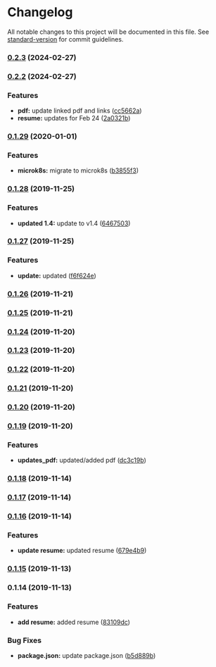# Changelog

All notable changes to this project will be documented in this file. See [standard-version](https://github.com/conventional-changelog/standard-version) for commit guidelines.

### [0.2.3](https://github.com/datametal/daryl-resume/compare/v0.2.2...v0.2.3) (2024-02-27)

### [0.2.2](https://github.com/datametal/daryl-resume/compare/v0.1.29...v0.2.2) (2024-02-27)


### Features

* **pdf:** update linked pdf and links ([cc5662a](https://github.com/datametal/daryl-resume/commit/cc5662a8b45c8338a770ba8effca0ee3441046de))
* **resume:** updates for Feb 24 ([2a0321b](https://github.com/datametal/daryl-resume/commit/2a0321b937557c57bceb79964999d884269315cc))

### [0.1.29](https://github.com/darylwalsh/darylresume/compare/v0.1.28...v0.1.29) (2020-01-01)


### Features

* **microk8s:** migrate to microk8s ([b3855f3](https://github.com/darylwalsh/darylresume/commit/b3855f30bb8922af50ad8dc49a75884f33bf865c))

### [0.1.28](https://github.com/darylwalsh/darylresume/compare/v0.1.27...v0.1.28) (2019-11-25)


### Features

* **updated 1.4:** update to v1.4 ([6467503](https://github.com/darylwalsh/darylresume/commit/64675036ca68ecbc2f54c3c30eb6e00ca242dede))

### [0.1.27](https://github.com/darylwalsh/darylresume/compare/v0.1.26...v0.1.27) (2019-11-25)


### Features

* **update:** updated ([f6f624e](https://github.com/darylwalsh/darylresume/commit/f6f624e5e04f10649a30ca00de2a076ddbd8e796))

### [0.1.26](https://github.com/darylwalsh/darylresume/compare/v0.1.25...v0.1.26) (2019-11-21)

### [0.1.25](https://github.com/darylwalsh/darylresume/compare/v0.1.24...v0.1.25) (2019-11-21)

### [0.1.24](https://github.com/darylwalsh/darylresume/compare/v0.1.23...v0.1.24) (2019-11-20)

### [0.1.23](https://github.com/darylwalsh/darylresume/compare/v0.1.22...v0.1.23) (2019-11-20)

### [0.1.22](https://github.com/darylwalsh/darylresume/compare/v0.1.21...v0.1.22) (2019-11-20)

### [0.1.21](https://github.com/darylwalsh/darylresume/compare/v0.1.20...v0.1.21) (2019-11-20)

### [0.1.20](https://github.com/darylwalsh/darylresume/compare/v0.1.19...v0.1.20) (2019-11-20)

### [0.1.19](https://github.com/darylwalsh/darylresume/compare/v0.1.18...v0.1.19) (2019-11-20)


### Features

* **updates_pdf:** updated/added pdf ([dc3c19b](https://github.com/darylwalsh/darylresume/commit/dc3c19b7ed4284908ecc3379d0035bc52b2e9c00))

### [0.1.18](https://github.com/darylwalsh/darylresume/compare/v0.1.17...v0.1.18) (2019-11-14)

### [0.1.17](https://github.com/darylwalsh/darylresume/compare/v0.1.16...v0.1.17) (2019-11-14)

### [0.1.16](https://github.com/darylwalsh/darylresume/compare/v0.1.15...v0.1.16) (2019-11-14)


### Features

* **update resume:** updated resume ([679e4b9](https://github.com/darylwalsh/darylresume/commit/679e4b9d57b2481a9df7dfc5eee86a7c157f3ae1))

### [0.1.15](https://github.com/darylwalsh/darylresume/compare/v0.1.14...v0.1.15) (2019-11-13)

### 0.1.14 (2019-11-13)


### Features

* **add resume:** added resume ([83109dc](https://github.com/darylwalsh/darylresume/commit/83109dccb7e464d56ab8a304a072b051a077fc7e))


### Bug Fixes

* **package.json:** update package.json ([b5d889b](https://github.com/darylwalsh/darylresume/commit/b5d889b27b29c473521c0f50124b5bc097223397))

